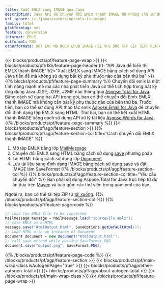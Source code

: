```yaml
---
title: Xuất EMLX sang IMAGE qua Java
description: Java API để chuyển đổi EMLX thành IMAGE mà không cần sử dụng Microsoft Word hoặc Outlook
url_ignore: /vi/java/conversion/emlx-to-image/
family: total
platformtag: net
feature: conversion
informat: EMLX
outformat: PNG
otherformats: DOT EMF MD DOCX EPUB IMAGE PCL XPS DOC RTF GIF TEXT FLATOPC JPEG DOTX PNG SVG DOTM OTT ODT TIFF WORDML DOCM PDF
---
```

{{< blocks/products/pf/feature-page-wrap >}}
{{< blocks/products/pf/i18n/feature-page-header h1="API Java để hiển thị EMLX thành IMAGE" h2="Xuất EMLX sang IMAGE bằng cách sử dụng API Java tiền đề mà không sử dụng bất kỳ phụ thuộc nào của bên thứ ba" >}}
{{% blocks/products/pf/feature-page-summary %}}
Chuyển đổi emlx là một tính năng mạnh mẽ mà các nhà phát triển Java có thể tích hợp trong bất kỳ ứng dụng Java J2SE, J2EE, J2ME nào thông qua [Aspose.Total for Java](https://products.aspose.com/total/java/). Bằng cách sử dụng hai API trong gói, bạn có thể chuyển đổi Emlx EMLX thành IMAGE mà không cần bất kỳ phụ thuộc nào của bên thứ ba. Trước tiên, bạn có thể sử dụng API thao tác emlx [Aspose.Email for Java](https://products.aspose.com/email/java/) để chuyển đổi định dạng tệp EMLX sang HTML. Thứ hai, bạn có thể kết xuất HTML thành IMAGE bằng cách sử dụng API xử lý tài liệu [Aspose.Words for Java](https://products.aspose.com/words/java/).
{{% /blocks/products/pf/feature-page-summary  %}}
{{< blocks/products/pf/agp/feature-section >}}
{{% blocks/products/pf/agp/feature-section-col title="Cách chuyển đổi EMLX thành IMAGE" %}}
1. Mở tệp EMLX bằng lớp [MailMessage](https://reference.aspose.com/email/java/com.aspose.email/mailmessage)
2. Chuyển đổi EMLX sang HTML bằng cách sử dụng [save](https://reference.aspose.com/email/java/com.aspose.email/MailMessage#save (java.io.OutputStream,%20com.aspose.emlx.SaveOptions)) phương pháp
3. Tải HTML bằng cách sử dụng lớp [Document](https://reference.aspose.com/words/java/com.aspose.words/Document)
4. Lưu tài liệu sang định dạng IMAGE bằng cách sử dụng [save](https://reference.aspose.com/words/java/com.aspose.words/Document#save (java.lang.String, com.aspose.words.SaveOptions)) và đặt IMAGE làm SaveFormat
{{% /blocks/products/pf/agp/feature-section-col %}}
{{% blocks/products/pf/agp/feature-section-col title="Yêu cầu chuyển đổi" %}}
Bạn phải sử dụng Aspose.Total for Java trực tiếp từ dự án dựa trên [Maven](https://releases.aspose.com/total/java/) và bao gồm các thư viện trong pom.xml của bạn.

Ngoài ra, bạn có thể tải tệp ZIP từ [tải xuống](https://releases.aspose.com/total/java).
{{% /blocks/products/pf/agp/feature-section-col %}}
{{% blocks/products/pf/feature-page-code %}}
```cs
// load the EMLX file to be converted
MailMessage message = MailMessage.load("sourceFile.emlx"); 
// save EMLX as a HTML 
message.save("HtmlOutput.html", SaveOptions.getDefaultHtml());
// load HTML with an instance of Document
Document document = new Document("HtmlOutput.html");
// call save method while passing SaveFormat.PNG
document.save("output.png", SaveFormat.PNG);   
```
{{% /blocks/products/pf/feature-page-code %}}
{{< /blocks/products/pf/agp/feature-section >}}
{{< blocks/products/pf/main-wrap-class isAutogenPage="true" >}}
{{< blocks/products/pf/agp/other-autogen-total >}}
{{< blocks/products/pf/agp/about-autogen-total >}}
{{< /blocks/products/pf/main-wrap-class >}}
{{< /blocks/products/pf/feature-page-wrap >}}